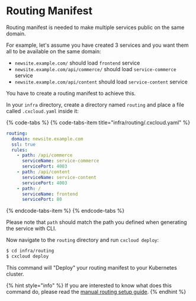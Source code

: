 # Routing Manifest

Routing manifest is needed to make multiple services public on the same domain.

For example, let's assume you have created 3 services and you want them all to be available on the same domain:

* `newsite.example.com/` should load `frontend` service
* `newsite.example.com/api/commerce/` should load `service-commerce` service
* `newsite.example.com/api/content` should load `service-content` service

You have to create a routing manifest to achieve this.

In your `infra` directory, create a directory named `routing` and place a file called `.cxcloud.yaml` inside it:

{% code-tabs %}
{% code-tabs-item title="infra/routing/.cxcloud.yaml" %}
```yaml
routing:
  domain: newsite.example.com
  ssl: true
  rules:
    - path: /api/commerce
      serviceName: service-commerce
      servicePort: 4003
    - path: /api/content
      serviceName: service-content
      servicePort: 4003
    - path: /
      serviceName: frontend
      servicePort: 80
```
{% endcode-tabs-item %}
{% endcode-tabs %}

Please note that `path` should match the path you defined when generating the service with CLI.   

Now navigate to the `routing` directory and run `cxcloud deploy`:

```bash
$ cd infra/routing
$ cxcloud deploy
```

This command will "Deploy" your routing manifest to your Kubernetes cluster.

{% hint style="info" %}
If you are interested to know what does this command do, please read the [manual routing setup guide](../guidelines-for-custom-services/manually-defining-routing.md).
{% endhint %}

